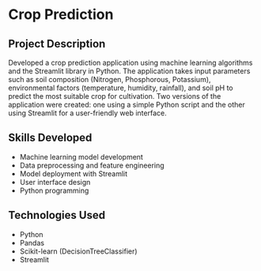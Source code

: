 # Crop Prediction

## Project Description
Developed a crop prediction application using machine learning algorithms and the Streamlit library in Python. The application takes input parameters such as soil composition (Nitrogen, Phosphorous, Potassium), environmental factors (temperature, humidity, rainfall), and soil pH to predict the most suitable crop for cultivation. Two versions of the application were created: one using a simple Python script and the other using Streamlit for a user-friendly web interface.

## Skills Developed
- Machine learning model development
- Data preprocessing and feature engineering
- Model deployment with Streamlit
- User interface design
- Python programming

## Technologies Used
- Python
- Pandas
- Scikit-learn (DecisionTreeClassifier)
- Streamlit
